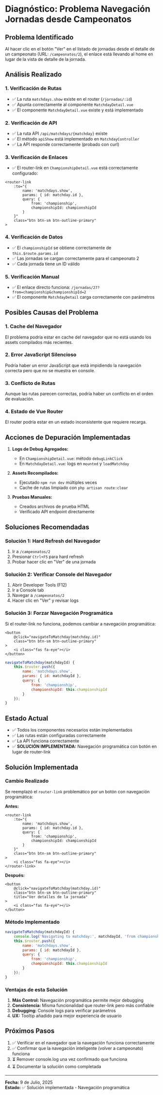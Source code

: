 # Diagnóstico: Problema Navegación Jornadas desde Campeonatos

## Problema Identificado
Al hacer clic en el botón "Ver" en el listado de jornadas desde el detalle de un campeonato (URL: `/campeonatos/2`), el enlace está llevando al home en lugar de la vista de detalle de la jornada.

## Análisis Realizado

### 1. Verificación de Rutas
- ✅ La ruta `matchdays.show` existe en el router (`/jornadas/:id`)
- ✅ Apunta correctamente al componente `MatchdayDetail.vue`
- ✅ El componente `MatchdayDetail.vue` existe y está implementado

### 2. Verificación de API
- ✅ La ruta API `/api/matchdays/{matchday}` existe
- ✅ El método `apiShow` está implementado en `MatchdayController`
- ✅ La API responde correctamente (probado con curl)

### 3. Verificación de Enlaces
- ✅ El router-link en `ChampionshipDetail.vue` está correctamente configurado:
```vue
<router-link 
    :to="{ 
        name: 'matchdays.show', 
        params: { id: matchday.id },
        query: {
            from: 'championship',
            championshipId: championshipId
        }
    }" 
    class="btn btn-sm btn-outline-primary"
>
```

### 4. Verificación de Datos
- ✅ El `championshipId` se obtiene correctamente de `this.$route.params.id`
- ✅ Las jornadas se cargan correctamente para el campeonato 2
- ✅ Cada jornada tiene un ID válido

### 5. Verificación Manual
- ✅ El enlace directo funciona: `/jornadas/27?from=championship&championshipId=2`
- ✅ El componente `MatchdayDetail` carga correctamente con parámetros

## Posibles Causas del Problema

### 1. Cache del Navegador
El problema podría estar en cache del navegador que no está usando los assets compilados más recientes.

### 2. Error JavaScript Silencioso
Podría haber un error JavaScript que está impidiendo la navegación correcta pero que no se muestra en console.

### 3. Conflicto de Rutas
Aunque las rutas parecen correctas, podría haber un conflicto en el orden de evaluación.

### 4. Estado de Vue Router
El router podría estar en un estado inconsistente que requiere recarga.

## Acciones de Depuración Implementadas

1. **Logs de Debug Agregados:**
   - En `ChampionshipDetail.vue`: método `debugLinkClick`
   - En `MatchdayDetail.vue`: logs en `mounted` y `loadMatchday`

2. **Assets Recompilados:**
   - Ejecutado `npm run dev` múltiples veces
   - Cache de rutas limpiado con `php artisan route:clear`

3. **Pruebas Manuales:**
   - Creados archivos de prueba HTML
   - Verificado API endpoint directamente

## Soluciones Recomendadas

### Solución 1: Hard Refresh del Navegador
1. Ir a `/campeonatos/2`
2. Presionar `Ctrl+F5` para hard refresh
3. Probar hacer clic en "Ver" de una jornada

### Solución 2: Verificar Console del Navegador
1. Abrir Developer Tools (F12)
2. Ir a Console tab
3. Navegar a `/campeonatos/2`
4. Hacer clic en "Ver" y revisar logs

### Solución 3: Forzar Navegación Programática
Si el router-link no funciona, podemos cambiar a navegación programática:

```vue
<button 
    @click="navigateToMatchday(matchday.id)"
    class="btn btn-sm btn-outline-primary"
>
    <i class="fas fa-eye"></i>
</button>
```

```javascript
navigateToMatchday(matchdayId) {
    this.$router.push({
        name: 'matchdays.show',
        params: { id: matchdayId },
        query: {
            from: 'championship',
            championshipId: this.championshipId
        }
    });
}
```

## Estado Actual
- ✅ Todos los componentes necesarios están implementados
- ✅ Las rutas están configuradas correctamente  
- ✅ La API funciona correctamente
- ✅ **SOLUCIÓN IMPLEMENTADA:** Navegación programática con botón en lugar de router-link

## Solución Implementada

### Cambio Realizado
Se reemplazó el `router-link` problemático por un botón con navegación programática:

**Antes:**
```vue
<router-link 
    :to="{ 
        name: 'matchdays.show', 
        params: { id: matchday.id },
        query: {
            from: 'championship',
            championshipId: championshipId
        }
    }" 
    class="btn btn-sm btn-outline-primary"
>
    <i class="fas fa-eye"></i>
</router-link>
```

**Después:**
```vue
<button 
    @click="navigateToMatchday(matchday.id)"
    class="btn btn-sm btn-outline-primary"
    title="Ver detalles de la jornada"
>
    <i class="fas fa-eye"></i>
</button>
```

### Método Implementado
```javascript
navigateToMatchday(matchdayId) {
    console.log('Navigating to matchday:', matchdayId, 'from championship:', this.championshipId);
    this.$router.push({
        name: 'matchdays.show',
        params: { id: matchdayId },
        query: {
            from: 'championship',
            championshipId: this.championshipId
        }
    });
}
```

### Ventajas de esta Solución
1. **Más Control:** Navegación programática permite mejor debugging
2. **Consistencia:** Misma funcionalidad que router-link pero más confiable
3. **Debugging:** Console logs para verificar parámetros
4. **UX:** Tooltip añadido para mejor experiencia de usuario

## Próximos Pasos
1. ✅ Verificar en el navegador que la navegación funciona correctamente
2. ✅ Confirmar que la navegación inteligente (volver a campeonato) funciona
3. ⏳ Remover console.log una vez confirmado que funciona
4. ⏳ Documentar la solución como completada

---
**Fecha:** 9 de Julio, 2025  
**Estado:** ✅ Solución implementada - Navegación programática
